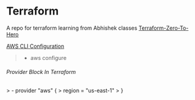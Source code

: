 # Terraform
A repo for terraform learning from Abhishek classes
[Terraform-Zero-To-Hero](https://github.com/iam-veeramalla/terraform-zero-to-hero)
>
<u> AWS CLI Configuration </u>
>
> - aws configure
>
<h6> Provider Block In Terraform </h6>
> - provider "aws" {
>    region = "us-east-1"
>  }

